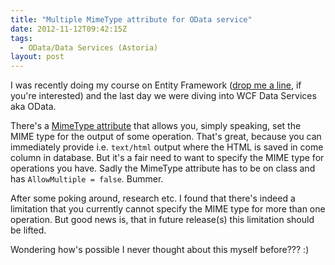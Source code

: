 ```yaml
---
title: "Multiple MimeType attribute for OData service"
date: 2012-11-12T09:42:15Z
tags:
  - OData/Data Services (Astoria)
layout: post
---
```

I was recently doing my course on Entity Framework ([drop me a line][1], if you're interested) and the last day we were diving into WCF Data Services aka OData.

There's a [MimeType attribute][2] that allows you, simply speaking, set the MIME type for the output of some operation. That's great, because you can immediately provide i.e. `text/html` output where the HTML is saved in come column in database. But it's a fair need to want to specify the MIME type for operations you have. Sadly the MimeType attribute has to be on class and has `AllowMultiple = false`. Bummer.

After some poking around, research etc. I found that there's indeed a limitation that you currently cannot specify the MIME type for more than one operation. But good news is, that in future release(s) this limitation should be lifted.

Wondering how's possible I never thought about this myself before??? :)

[1]: /about/
[2]: http://msdn.microsoft.com/en-us/library/system.data.services.mimetypeattribute.aspx